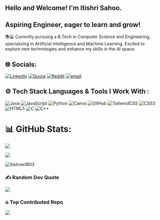 ## Hello and Welcome! I'm Itishri Sahoo.
<h2 align="left">Aspiring Engineer, eager to learn and grow!</h2>
<p>📚💻 Currently pursuing a B.Tech in Computer Science and Engineering, specializing in Artificial Intelligence and Machine Learning. Excited to explore new technologies and enhance my skills in the AI space.</p>

## 🌐 Socials: 
[![LinkedIn](https://img.shields.io/badge/LinkedIn-%230077B5.svg?logo=linkedin&logoColor=white)](https://linkedin.com/in/itishree-sahoo-8a289a256) [![Quora](https://img.shields.io/badge/Quora-%23B92B27.svg?logo=Quora&logoColor=white)](https://quora.com/profile/Itishri-Sahoo-3) [![Reddit](https://img.shields.io/badge/Reddit-%23FF4500.svg?logo=Reddit&logoColor=white)](https://reddit.com/user/itishree_18) [![email](https://img.shields.io/badge/Email-D14836?logo=gmail&logoColor=white)](mailto:itishree1803@gmail.com) 

## ⚙️ Tech Stack Languages & Tools I Work With :
![Java](https://img.shields.io/badge/java-%23ED8B00.svg?style=for-the-badge&logo=openjdk&logoColor=white) ![JavaScript](https://img.shields.io/badge/javascript-%23323330.svg?style=for-the-badge&logo=javascript&logoColor=%23F7DF1E) ![Python](https://img.shields.io/badge/python-3670A0?style=for-the-badge&logo=python&logoColor=ffdd54) ![Canva](https://img.shields.io/badge/Canva-%2300C4CC.svg?style=for-the-badge&logo=Canva&logoColor=white) ![GitHub](https://img.shields.io/badge/github-%23121011.svg?style=for-the-badge&logo=github&logoColor=white) ![TailwindCSS](https://img.shields.io/badge/tailwindcss-%2338B2AC.svg?style=for-the-badge&logo=tailwind-css&logoColor=white) ![CSS3](https://img.shields.io/badge/css3-%231572B6.svg?style=for-the-badge&logo=css3&logoColor=white) ![HTML5](https://img.shields.io/badge/html5-%23E34F26.svg?style=for-the-badge&logo=html5&logoColor=white) ![C](https://img.shields.io/badge/c-%2300599C.svg?style=for-the-badge&logo=c&logoColor=white) ![C++](https://img.shields.io/badge/c++-%2300599C.svg?style=for-the-badge&logo=c%2B%2B&logoColor=white)

# 📊 GitHub Stats: 
![](https://github-readme-stats.vercel.app/api?username=itishree1803&theme=dark&hide_border=false&include_all_commits=true&count_private=false)<br/>

![](https://github-readme-stats.vercel.app/api/top-langs/?username=itishree1803&theme=dark&hide_border=false&include_all_commits=true&count_private=false&layout=compact)

<p><img align="center" src="https://github-readme-streak-stats.herokuapp.com/?user=itishree1803&theme=dark&hide_border=false" alt="itishree1803" /></p>

### ✍️ Random Dev Quote
![](https://quotes-github-readme.vercel.app/api?type=horizontal&theme=dark)

### 🔝 Top Contributed Repo
![](https://github-contributor-stats.vercel.app/api?username=itishree1803&limit=5&theme=dark&combine_all_yearly_contributions=true)

<!-- Proudly created with GPRM ( https://gprm.itsvg.in ) -->

